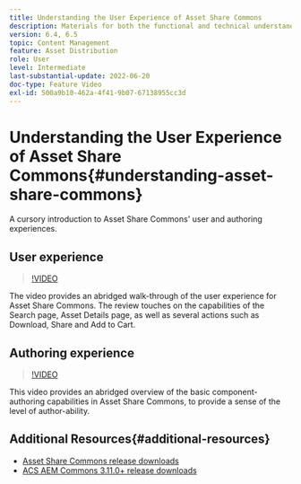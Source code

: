 ```yaml
---
title: Understanding the User Experience of Asset Share Commons
description: Materials for both the functional and technical understanding Assets Share Commons
version: 6.4, 6.5
topic: Content Management
feature: Asset Distribution
role: User
level: Intermediate
last-substantial-update: 2022-06-20
doc-type: Feature Video
exl-id: 500a9b10-462a-4f41-9b07-67138955cc3d
---
```

# Understanding the User Experience of Asset Share Commons{#understanding-asset-share-commons}

A cursory introduction to Asset Share Commons' user and authoring experiences.

## User experience

>[!VIDEO](https://video.tv.adobe.com/v/20497?quality=12&learn=on)

The video provides an abridged walk-through of the user experience for Asset Share Commons. The review touches on the capabilities of the Search page, Asset Details page, as well as several actions such as Download, Share and Add to Cart.

## Authoring experience

>[!VIDEO](https://video.tv.adobe.com/v/20498?quality=12&learn=on)

This video provides an abridged overview of the basic component-authoring capabilities in Asset Share Commons, to provide a sense of the level of author-ability.

## Additional Resources{#additional-resources}

* [Asset Share Commons release downloads](https://github.com/Adobe-Marketing-Cloud/asset-share-commons/releases)
* [ACS AEM Commons 3.11.0+ release downloads](https://github.com/Adobe-Consulting-Services/acs-aem-commons/releases)
